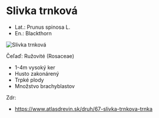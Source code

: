 # Slivka trnková
- Lat.: Prunus spinosa L.
- En.: Blackthorn

![Slivka trnková](./blackthorn "Slivka trnková")

Čeľaď: Ružovité (Rosaceae)

- 1-4m vysoký ker
- Husto zakonárený
- Trpké plody
- Množstvo brachyblastov

Zdr:
- https://www.atlasdrevin.sk/druh/67-slivka-trnkova-trnka
